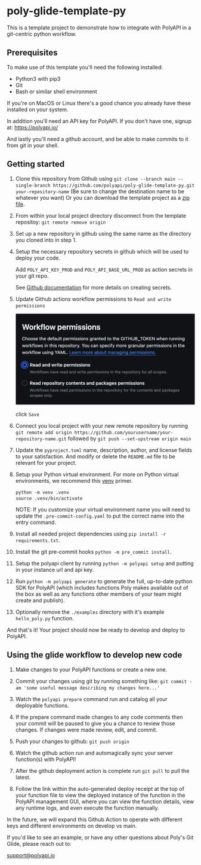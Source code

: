 # poly-glide-template-py

This is a template project to demonstrate how to integrate with PolyAPI in a git-centric python workflow.

## Prerequisites

To make use of this template you'll need the following installed:

* Python3 with pip3
* Git
* Bash or similar shell environment

If you're on MacOS or Linux there's a good chance you already have these installed on your system.

In addition you'll need an API key for PolyAPI. If you don't have one, signup at: https://polyapi.io/

And lastly you'll need a github account, and be able to make commits to it from git in your shell.

## Getting started

1. Clone this repository from Github using `git clone --branch main --single-branch https://github.com/polyapi/poly-glide-template-py.git your-repository-name` (Be sure to change the destination name to be whatever you want) Or you can download the template project as a [zip file](https://github.com/polyapi/poly-glide-template-py/archive/refs/heads/main.zip).

2. From within your local project directory disconnect from the template repositoy: `git remote remove origin`

3. Set up a new repository in github using the same name as the directory you cloned into in step 1.

4. Setup the necessary repository secrets in github which will be used to deploy your code.
   
   Add `POLY_API_KEY_PROD` and `POLY_API_BASE_URL_PROD` as action secrets in your git repo.
   
   See [Github documentation](https://docs.github.com/en/actions/security-for-github-actions/security-guides/using-secrets-in-github-actions#creating-secrets-for-a-repository) for more details on creating secrets.

5. Update Github actions workflow permissions to `Read and write permissions`

    ![alt text](image.png)

    click `Save`

6. Connect you local project with your new remote repository by running `git remote add origin https://github.com/yourusername/your-repository-name.git` followed by `git push --set-upstream origin main`

7. Update the `pyproject.toml` name, description, author, and license fields to your satisfaction. And modify or delete the `README.md` file to be relevant for your project.

8. Setup your Python virtual environment. For more on Python virtual environments, we recommend this [venv](https://realpython.com/python-virtual-environments-a-primer/) primer.
   ```
   python -m venv .venv
   source .venv/bin/activate
   ```
   NOTE: If you customize your virtual environment name you will need to update the `.pre-commit-config.yaml` to put the correct name into the entry command.

9. Install all needed project dependencies using `pip install -r requirements.txt`.

10. Install the git pre-commit hooks `python -m pre_commit install`.

11. Setup the polyapi client by running `python -m polyapi setup` and putting in your instance url and api key.

12. Run `python -m polyapi generate` to generate the full, up-to-date python SDK for PolyAPI (which includes functions Poly makes available out of the box as well as any functions other members of your team might create and publish).

13. Optionally remove the `./examples` directory with it's example `hello_poly.py` function.

And that's it! Your project should now be ready to develop and deploy to PolyAPI.

## Using the glide workflow to develop new code

1. Make changes to your PolyAPI functions or create a new one.

2. Commit your changes using git by running something like: `git commit -am 'some useful message describing my changes here...'`

3. Watch the `polyapi prepare` command run and catalog all your deployable functions.

4. If the prepare command made changes to any code comments then your commit will be paused to give you a chance to review those changes.  If changes were made review, edit, and commit.

5. Push your changes to github: `git push origin`

6. Watch the github action run and automagically sync your server function(s) with PolyAPI!

9. After the github deployment action is complete run `git pull` to pull the latest.

10. Follow the link within the auto-generated deploy receipt at the top of your function file to view the deployed instance of the function in the PolyAPI management GUI, where you can view the function details, view any runtime logs, and even execute the function manually.

In the future, we will expand this Github Action to operate with different keys and different environments on develop vs main.

If you'd like to see an example, or have any other questions about Poly's Git Glide, please reach out to:

support@polyapi.io
